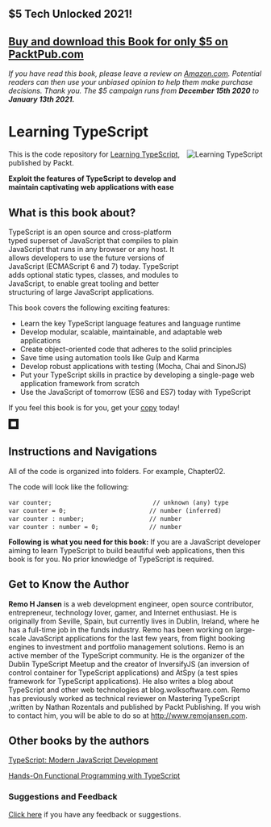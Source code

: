 ## $5 Tech Unlocked 2021!
[Buy and download this Book for only $5 on PacktPub.com](https://www.packtpub.com/product/learning-typescript/9781783985548)
-----
*If you have read this book, please leave a review on [Amazon.com](https://www.amazon.com/gp/product/1783985542).     Potential readers can then use your unbiased opinion to help them make purchase decisions. Thank you. The $5 campaign         runs from __December 15th 2020__ to __January 13th 2021.__*

# Learning TypeScript

<a href="https://www.packtpub.com/web-development/learning-typescript?utm_source=github&utm_medium=repository&utm_campaign=9781783985548 "><img src="https://dz13w8afd47il.cloudfront.net/sites/default/files/imagecache/ppv4_main_book_cover/9781783985548.png" alt="Learning TypeScript" height="256px" align="right"></a>

This is the code repository for [Learning TypeScript](https://www.packtpub.com/web-development/learning-typescript?utm_source=github&utm_medium=repository&utm_campaign=9781783985548 ), published by Packt.

**Exploit the features of TypeScript to develop and maintain captivating web applications with ease**

## What is this book about?
TypeScript is an open source and cross-platform typed superset of JavaScript that compiles to plain JavaScript that runs in any browser or any host. It allows developers to use the future versions of JavaScript (ECMAScript 6 and 7) today. TypeScript adds optional static types, classes, and modules to JavaScript, to enable great tooling and better structuring of large JavaScript applications.

This book covers the following exciting features:
* Learn the key TypeScript language features and language runtime 
* Develop modular, scalable, maintainable, and adaptable web applications 
* Create object-oriented code that adheres to the solid principles 
* Save time using automation tools like Gulp and Karma 
* Develop robust applications with testing (Mocha, Chai and SinonJS) 
* Put your TypeScript skills in practice by developing a single-page web application framework from scratch 
* Use the JavaScript of tomorrow (ES6 and ES7) today with TypeScript 

If you feel this book is for you, get your [copy](https://www.amazon.com/dp/1783985542) today!

<a href="https://www.packtpub.com/?utm_source=github&utm_medium=banner&utm_campaign=GitHubBanner"><img src="https://raw.githubusercontent.com/PacktPublishing/GitHub/master/GitHub.png" 
alt="https://www.packtpub.com/" border="5" /></a>

## Instructions and Navigations
All of the code is organized into folders. For example, Chapter02.

The code will look like the following:
```
var counter;                            // unknown (any) type
var counter = 0;                       // number (inferred)
var counter : number;                  // number
var counter : number = 0;              // number
```

**Following is what you need for this book:**
If you are a JavaScript developer aiming to learn TypeScript to build beautiful web applications, then this book is for you. No prior knowledge of TypeScript is required.


## Get to Know the Author
**Remo H Jansen**
is a web development engineer, open source contributor, entrepreneur, technology lover, gamer, and Internet enthusiast. 
He is originally from Seville, Spain, but currently lives in Dublin, Ireland, where he has a full-time job in the funds industry. Remo has been working on large-scale JavaScript applications for the last few years, from flight booking engines to investment and portfolio management solutions. 
Remo is an active member of the TypeScript community. He is the organizer of the Dublin TypeScript Meetup and the creator of InversifyJS (an inversion of control container for TypeScript applications) and AtSpy (a test spies framework for TypeScript applications). He also writes a blog about TypeScript and other web technologies at blog.wolksoftware.com.
Remo has previously worked as technical reviewer on Mastering TypeScript ,written by Nathan Rozentals and published by Packt Publishing.
If you wish to contact him, you will be able to do so at http://www.remojansen.com.

## Other books by the authors
[TypeScript: Modern JavaScript Development](https://www.packtpub.com/application-development/typescript-modern-javascript-development?utm_source=github&utm_medium=repository&utm_campaign=9781787289086 )

[Hands-On Functional Programming with TypeScript](https://www.packtpub.com/application-development/hands-functional-programming-typescript?utm_source=github&utm_medium=repository&utm_campaign=9781788831437 )

### Suggestions and Feedback
[Click here](https://docs.google.com/forms/d/e/1FAIpQLSdy7dATC6QmEL81FIUuymZ0Wy9vH1jHkvpY57OiMeKGqib_Ow/viewform) if you have any feedback or suggestions.


